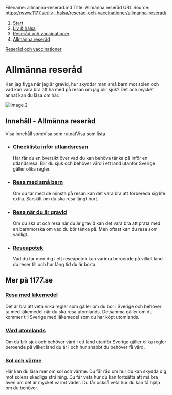 Filename: allmanna-reserad.md
Title: Allmänna reseråd
URL Source: https://www.1177.se/liv--halsa/reserad-och-vaccinationer/allmanna-reserad/

1.  [Start](https://www.1177.se/)
2.  [Liv & hälsa](https://www.1177.se/liv--halsa/)
3.  [Reseråd och vaccinationer](https://www.1177.se/liv--halsa/reserad-och-vaccinationer/)
4.  [Allmänna reseråd](https://www.1177.se/liv--halsa/reserad-och-vaccinationer/allmanna-reserad/)

[Reseråd och vaccinationer](https://www.1177.se/liv--halsa/reserad-och-vaccinationer/)

Allmänna reseråd
================

Kan jag flyga när jag är gravid, hur skyddar man små barn mot solen och vad kan vara bra att ha med på resan om jag blir sjuk? Det och mycket annat kan du läsa om här.

![Image 2](https://www.1177.se/globalassets/1177/nationell/media/fotografier/halsa/reserad-och-vaccinationer/1177_tagresor_perrong.jpg?saved=2021-05-27+02:30)

Innehåll - Allmänna reseråd
---------------------------

Visa innehåll som:Visa som rutnätVisa som lista

*   ### [Checklista inför utlandsresan](https://www.1177.se/liv--halsa/reserad-och-vaccinationer/allmanna-reserad/checklista-infor-utlandsresan/)
    
    Här får du en översikt över vad du kan behöva tänka på inför en utlandsresa. Blir du sjuk och behöver vård i ett land utanför Sverige gäller olika regler.
    
*   ### [Resa med små barn](https://www.1177.se/liv--halsa/reserad-och-vaccinationer/allmanna-reserad/resa-med-sma-barn/)
    
    Om du tar med de minsta på resan kan det vara bra att förbereda sig lite extra. Särskilt om du ska resa långt bort.
    
*   ### [Resa när du är gravid](https://www.1177.se/liv--halsa/reserad-och-vaccinationer/allmanna-reserad/resa-nar-du-ar-gravid/)
    
    Om du ska ut och resa när du är gravid kan det vara bra att prata med en barnmorska om vad du bör tänka på. Men oftast kan du resa som vanligt.
    
*   ### [Reseapotek](https://www.1177.se/liv--halsa/reserad-och-vaccinationer/allmanna-reserad/reseapotek/)
    
    Vad du tar med dig i ett reseapotek kan variera beroende på vilket land du reser till och hur lång tid du är borta.
    

Mer på 1177.se
--------------

### [Resa med läkemedel](https://www.1177.se/undersokning-behandling/behandling-med-lakemedel/rad-om-lakemedel/resa-med-lakemedel/)

Det är bra att veta vilka regler som gäller om du bor i Sverige och behöver ta med läkemedel när du ska resa utomlands. Detsamma gäller om du kommer till Sverige med läkemedel som du har köpt utomlands.

### [Vård utomlands](https://www.1177.se/sa-fungerar-varden/vard-vid-resa-utomlands/vard-utomlands/)

Om du blir sjuk och behöver vård i ett land utanför Sverige gäller olika regler beroende på vilket land du är i och hur snabbt du behöver få vård.

### [Sol och värme](https://www.1177.se/liv--halsa/sol-och-varme/)

Här kan du läsa mer om sol och värme. Du får råd om hur du kan skydda dig mot solens skadliga strålning. Du får veta hur du kan fortsätta att må bra även om det är mycket varmt väder. Du får också veta hur du kan få hjälp om du behöver.
